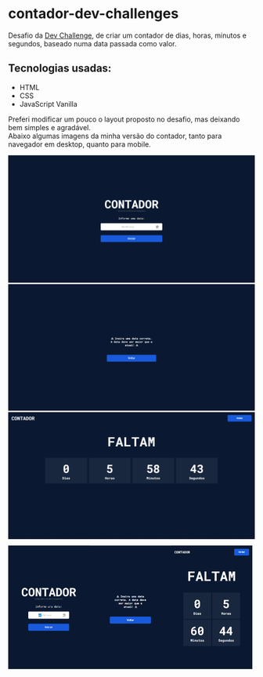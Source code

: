 # contador-dev-challenges
 Desafio da [Dev Challenge](https://github.com/devchallenge-io), de criar um contador de dias, horas, minutos e segundos, baseado numa data passada como valor.

## Tecnologias usadas:
 - HTML
 - CSS
 - JavaScript Vanilla

Preferi modificar um pouco o layout proposto no desafio, mas deixando bem simples e agradável. <br/>
Abaixo algumas imagens da minha versão do contador, tanto para navegador em desktop, quanto para mobile.

<div style='text-align:center'> 
 <img src='design/desktop1.png' />
 <img src='design/desktop2.png'  />
 <img src='design/desktop3.png'  />
</div>
<div style='display:flex; margin-top: 10px'> 
 <img src='design/mobile1.png' width=33%/>
 <img src='design/mobile2.png' width=33% />
 <img src='design/mobile3.png' width=33% />
</div>
